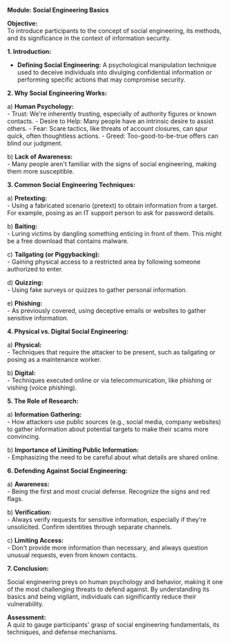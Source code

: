 **Module: Social Engineering Basics**

**Objective:**  
To introduce participants to the concept of social engineering, its methods, and its significance in the context of information security.

**1. Introduction:**

   - **Defining Social Engineering:** A psychological manipulation technique used to deceive individuals into divulging confidential information or performing specific actions that may compromise security.
   
**2. Why Social Engineering Works:**

   a) **Human Psychology:**  
      - Trust: We're inherently trusting, especially of authority figures or known contacts.
      - Desire to Help: Many people have an intrinsic desire to assist others.
      - Fear: Scare tactics, like threats of account closures, can spur quick, often thoughtless actions.
      - Greed: Too-good-to-be-true offers can blind our judgment.
   
   b) **Lack of Awareness:**  
      - Many people aren't familiar with the signs of social engineering, making them more susceptible.

**3. Common Social Engineering Techniques:**

   a) **Pretexting:**  
      - Using a fabricated scenario (pretext) to obtain information from a target. For example, posing as an IT support person to ask for password details.
   
   b) **Baiting:**  
      - Luring victims by dangling something enticing in front of them. This might be a free download that contains malware.
   
   c) **Tailgating (or Piggybacking):**  
      - Gaining physical access to a restricted area by following someone authorized to enter.
   
   d) **Quizzing:**  
      - Using fake surveys or quizzes to gather personal information.
   
   e) **Phishing:**  
      - As previously covered, using deceptive emails or websites to gather sensitive information.

**4. Physical vs. Digital Social Engineering:**

   a) **Physical:**  
      - Techniques that require the attacker to be present, such as tailgating or posing as a maintenance worker.
   
   b) **Digital:**  
      - Techniques executed online or via telecommunication, like phishing or vishing (voice phishing).

**5. The Role of Research:**

   a) **Information Gathering:**  
      - How attackers use public sources (e.g., social media, company websites) to gather information about potential targets to make their scams more convincing.
   
   b) **Importance of Limiting Public Information:**  
      - Emphasizing the need to be careful about what details are shared online.

**6. Defending Against Social Engineering:**

   a) **Awareness:**  
      - Being the first and most crucial defense. Recognize the signs and red flags.
   
   b) **Verification:**  
      - Always verify requests for sensitive information, especially if they're unsolicited. Confirm identities through separate channels.
   
   c) **Limiting Access:**  
      - Don't provide more information than necessary, and always question unusual requests, even from known contacts.

**7. Conclusion:**  

   Social engineering preys on human psychology and behavior, making it one of the most challenging threats to defend against. By understanding its basics and being vigilant, individuals can significantly reduce their vulnerability.

**Assessment:**  
A quiz to gauge participants' grasp of social engineering fundamentals, its techniques, and defense mechanisms.